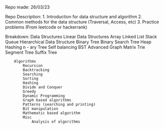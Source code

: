 Repo made: 26/03/23

Repo Description:
    1. Introduction for data structure and algorithm
    2. Common methods for the data structure (Traversal, Access, etc)
    3. Practice problems (From leetcode or hackerrank)

Breakdown:
        Data Structures
            Linear Data Structures
                Array
                Linked List
                Stack
                Queue
            Hierarchical Data Structure
                Binary Tree
                Binary Search Tree
                Heap
                Hashing
                n - ary Tree
                Self balancing BST
            Advanced
                Graph
                Matrix
                Trie
                Segment Tree
                Suffix Tree
                
        Algorithms
            Recursion
            Backtracking
            Searching
            Sorting
            Hashing
            Divide and Conquer
            Greedy
            Dynamic Programming
            Graph based algorithms
            Patterns (searching and printing)
            Bit manipulation
            Mathematic based algorithm
            Misc
                Analysis of algorithms







